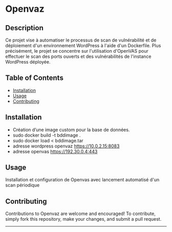 # Openvaz

## Description

Ce projet vise à automatiser le processus de scan de vulnérabilité et de déploiement d'un environnement WordPress à l'aide d'un Dockerfile. Plus précisément, le projet se concentre sur l'utilisation d'OpenVAS pour effectuer le scan des ports ouverts et des vulnérabilités de l'instance WordPress déployée.

## Table of Contents

- [Installation](#installation)
- [Usage](#usage)
- [Contributing](#contributing)

## Installation

- Création d’une image custom pour la base de données.
- sudo docker build -t bddimage .
- sudo docker load < bddimage.tar
- adresse wordpress openvaz https://10.0.2.15:8083 
- adresse openvas https://192.30.0.4:443

## Usage

Installation et configuration de Openvas avec lancement automatisé d'un scan périodique


## Contributing

Contributions to Openvaz are welcome and encouraged! To contribute, simply fork this repository, make your changes, and submit a pull request.

---
